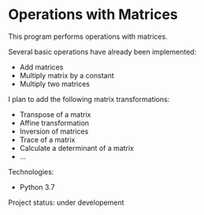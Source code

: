 # Operations with Matrices

This program performs operations with matrices.

Several basic operations have already been implemented:

- Add matrices
- Multiply matrix by a constant
- Multiply two matrices


I plan to add the following matrix transformations:
- Transpose of a matrix
- Affine transformation
- Inversion of matrices
- Trace of a matrix
- Calculate a determinant of a matrix
- ...

Technologies:
- Python 3.7

Project status: under developement
